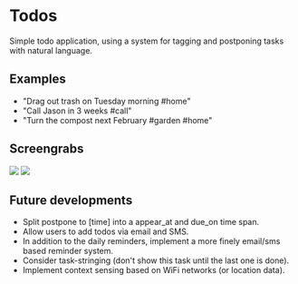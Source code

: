 Todos
=====

Simple todo application, using a system for tagging and postponing tasks with natural language.


Examples
--------

* "Drag out trash on Tuesday morning #home"
* "Call Jason in 3 weeks #call"
* "Turn the compost next February #garden #home"


Screengrabs
-----------
![](https://lh4.googleusercontent.com/-IXN6ub7zBUs/T1GcEgj8W7I/AAAAAAAADAI/y0J5dMP-a4I/s576/todos-screengrab-desktop.png)
![](http://www.knittingpixel.com/projects/todos-screengrab-mobile.png)


Future developments
-------------------

* Split postpone to [time] into a appear_at and due_on time span.
* Allow users to add todos via email and SMS.
* In addition to the daily reminders, implement a more finely email/sms based reminder system.
* Consider task-stringing (don't show this task until the last one is done).
* Implement context sensing based on WiFi networks (or location data).


